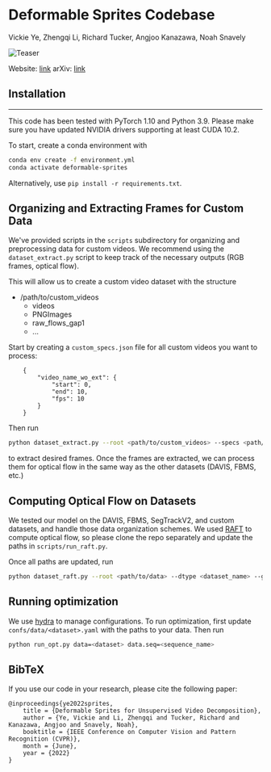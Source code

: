 # Deformable Sprites Codebase

Vickie Ye, Zhengqi Li, Richard Tucker, Angjoo Kanazawa, Noah Snavely

![Teaser](https://raw.github.com/vye16/deformable-sprites/master/teaser_edited.gif)

Website: [link](https://deformable-sprites.github.io)
arXiv: [link](https://arxiv.org/abs/2204.07151)

## Installation
---
This code has been tested with PyTorch 1.10 and Python 3.9. Please make sure you have updated NVIDIA drivers supporting at least CUDA 10.2.

To start, create a conda environment with
```sh
conda env create -f environment.yml
conda activate deformable-sprites
```

Alternatively, use `pip install -r requirements.txt`.

## Organizing and Extracting Frames for Custom Data

We've provided scripts in the `scripts` subdirectory for organizing and preprocessing data for custom videos.
We recommend using the `dataset_extract.py` script to keep track of the necessary outputs (RGB frames, optical flow).

This will allow us to create a custom video dataset with the structure
- /path/to/custom\_videos
    - videos
    - PNGImages
    - raw\_flows\_gap1
    - ...

Start by creating a `custom_specs.json` file for all custom videos you want to process:

        {
            "video_name_wo_ext": {
                "start": 0,
                "end": 10,
                "fps": 10
            }
        }

Then run 
```sh
python dataset_extract.py --root <path/to/custom_videos> --specs <path/to/specs.json>
```
to extract desired frames.
Once the frames are extracted, we can process them for optical flow in the same way as the other datasets (DAVIS, FBMS, etc.)

## Computing Optical Flow on Datasets

We tested our model on the DAVIS, FBMS, SegTrackV2, and custom datasets, and handle those data organization schemes.
We used [RAFT](https://github.com/princeton-vl/RAFT) to compute optical flow, so please clone the repo separately and update the paths in `scripts/run_raft.py`.

Once all paths are updated, run
```sh
python dataset_raft.py --root <path/to/data> --dtype <dataset_name> --gap <gap_between_frames> --gpus <list of gpus>
```

## Running optimization
We use [hydra](https://hydra.cc/docs/intro) to manage configurations. To run optimization, first update `confs/data/<dataset>.yaml` with the paths to your data.
Then run
```sh
python run_opt.py data=<dataset> data.seq=<sequence_name>
```

## BibTeX

If you use our code in your research, please cite the following paper:

```
@inproceedings{ye2022sprites,
    title = {Deformable Sprites for Unsupervised Video Decomposition},
    author = {Ye, Vickie and Li, Zhengqi and Tucker, Richard and Kanazawa, Angjoo and Snavely, Noah},
    booktitle = {IEEE Conference on Computer Vision and Pattern Recognition (CVPR)},
    month = {June},
    year = {2022}
}
```
